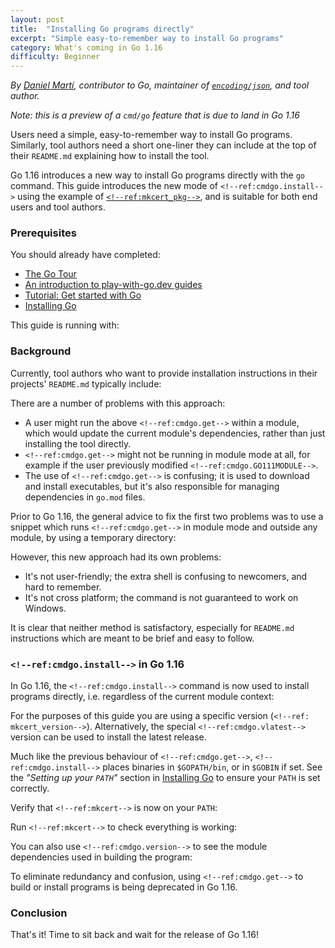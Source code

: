 ```yaml
---
layout: post
title:  "Installing Go programs directly"
excerpt: "Simple easy-to-remember way to install Go programs"
category: What's coming in Go 1.16
difficulty: Beginner
---
```


_By [Daniel Martí](https://mvdan.cc), contributor to Go, maintainer of
[`encoding/json`](https://pkg.go.dev/encoding/json), and tool author._

_Note: this is a preview of a `cmd/go` feature that is due to land in Go 1.16_

Users need a simple, easy-to-remember way to install Go programs. Similarly, tool authors need a short one-liner they
can include at the top of their `README.md` explaining how to install the tool.

Go 1.16 introduces a new way to install Go programs directly with the `go` command. This guide
introduces the new mode of `<!--ref:cmdgo.install-->` using the example of
[`<!--ref:mkcert_pkg-->`](https://mkcert.io/), and is suitable for both end users and tool authors.

### Prerequisites

You should already have completed:

* [The Go Tour](https://tour.golang.org/)
* [An introduction to play-with-go.dev guides](/intro-to-play-with-go-dev/)
* [Tutorial: Get started with Go](/get-started-with-go/)
* [Installing Go](/installing-go_go115_en)

This guide is running with:

<!--step: goversion-->

### Background

Currently, tool authors who want to provide installation instructions in their projects' `README.md` typically include:

<!--step: go115_mkcert_get-->

There are a number of problems with this approach:

* A user might run the above `<!--ref:cmdgo.get-->` within a module, which would
  update the current module's dependencies, rather than just installing the tool directly.
* `<!--ref:cmdgo.get-->` might not be running in module mode at all, for example
  if the user previously modified `<!--ref:cmdgo.GO111MODULE-->`.
* The use of `<!--ref:cmdgo.get-->` is confusing; it is used to download and install executables,
  but it's also responsible for managing dependencies in `go.mod` files.

Prior to Go 1.16, the general advice to fix the first two problems was to use a snippet
which runs `<!--ref:cmdgo.get-->` in module mode and outside any module, by using a temporary directory:

<!--step: go115_mkcert_modules_get-->

However, this new approach had its own problems:

* It's not user-friendly; the extra shell is confusing to newcomers, and hard to remember.
* It's not cross platform; the command is not guaranteed to work on Windows.

It is clear that neither method is satisfactory, especially for `README.md`
instructions which are meant to be brief and easy to follow.

### `<!--ref:cmdgo.install-->` in Go 1.16

In Go 1.16, the `<!--ref:cmdgo.install-->` command is now used to install programs directly, i.e. regardless of the current
module context:

<!--step: go116_mkcert_install-->

For the purposes of this guide you are using a specific version (`<!--ref: mkcert_version-->`). Alternatively,
the special `<!--ref:cmdgo.vlatest-->` version can be used to install the latest release.

Much like the previous behaviour of `<!--ref:cmdgo.get-->`, `<!--ref:cmdgo.install-->` places binaries in `$GOPATH/bin`,
or in `$GOBIN` if set. See the _"Setting up your `PATH`"_ section in [Installing Go](/installing-go_go115_en) to ensure
your `PATH` is set correctly.

Verify that `<!--ref:mkcert-->` is now on your `PATH`:

<!--step: which_mkcert-->

Run `<!--ref:mkcert-->` to check everything is working:

<!--step: run_mkcert-->

You can also use `<!--ref:cmdgo.version-->` to see the module dependencies used in building the program:

<!--step: goversion_mkcert-->

To eliminate redundancy and confusion, using `<!--ref:cmdgo.get-->` to build or
install programs is being deprecated in Go 1.16.

### Conclusion

That's it! Time to sit back and wait for the release of Go 1.16!
